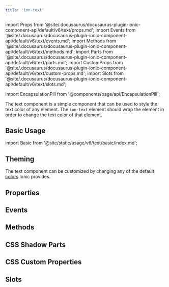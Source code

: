 ```yaml
---
title: 'ion-text'
---
```


import Props from '@site/.docusaurus/docusaurus-plugin-ionic-component-api/default/v6/text/props.md';
import Events from '@site/.docusaurus/docusaurus-plugin-ionic-component-api/default/v6/text/events.md';
import Methods from '@site/.docusaurus/docusaurus-plugin-ionic-component-api/default/v6/text/methods.md';
import Parts from '@site/.docusaurus/docusaurus-plugin-ionic-component-api/default/v6/text/parts.md';
import CustomProps from '@site/.docusaurus/docusaurus-plugin-ionic-component-api/default/v6/text/custom-props.md';
import Slots from '@site/.docusaurus/docusaurus-plugin-ionic-component-api/default/v6/text/slots.md';

<head>
  <title>ion-text: Ionic App Component to Style or Change Text Color</title>
  <meta
    name="description"
    content="ion-text is a simple app component that can be used to style the text color of any element. Learn how ion-text wraps elements in order to change the text color."
  />
</head>

import EncapsulationPill from '@components/page/api/EncapsulationPill';

<EncapsulationPill type="shadow" />

The text component is a simple component that can be used to style the text color of any element. The `ion-text` element should wrap the element in order to change the text color of that element.

## Basic Usage

import Basic from '@site/static/usage/v6/text/basic/index.md';

<Basic />

## Theming

The text component can be customized by changing any of the default [colors](../../docs/theming/colors) Ionic provides.

## Properties

<Props />

## Events

<Events />

## Methods

<Methods />

## CSS Shadow Parts

<Parts />

## CSS Custom Properties

<CustomProps />

## Slots

<Slots />

